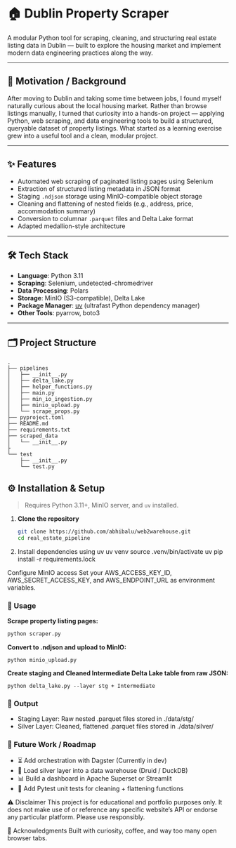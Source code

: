 # 🏠 Dublin Property Scraper

A modular Python tool for scraping, cleaning, and structuring real estate listing data in Dublin — built to explore the housing market and implement modern data engineering practices along the way.

---

## 🧭 Motivation / Background

After moving to Dublin and taking some time between jobs, I found myself naturally curious about the local housing market. Rather than browse listings manually, I turned that curiosity into a hands-on project — applying Python, web scraping, and data engineering tools to build a structured, queryable dataset of property listings. What started as a learning exercise grew into a useful tool and a clean, modular project.

---

## ✨ Features

- Automated web scraping of paginated listing pages using Selenium
- Extraction of structured listing metadata in JSON format
- Staging `.ndjson` storage using MinIO-compatible object storage
- Cleaning and flattening of nested fields (e.g., address, price, accommodation summary)
- Conversion to columnar `.parquet` files and Delta Lake format
- Adapted medallion-style architecture

---

## 🛠 Tech Stack

- **Language**: Python 3.11  
- **Scraping**: Selenium, undetected-chromedriver  
- **Data Processing**: Polars  
- **Storage**: MinIO (S3-compatible), Delta Lake  
- **Package Manager**: [uv](https://github.com/astral-sh/uv) (ultrafast Python dependency manager)  
- **Other Tools**: pyarrow, boto3

---

## 🗂 Project Structure
```
.
├── pipelines
│   ├── __init__.py
│   ├── delta_lake.py
│   ├── helper_functions.py
│   ├── main.py
│   ├── min_io_ingestion.py
│   ├── minio_upload.py
│   └── scrape_props.py
├── pyproject.toml
├── README.md
├── requirements.txt
├── scraped_data
│   └── __init__.py
├
└── test
    ├── __init__.py
    └── test.py

```

## ⚙️ Installation & Setup

> Requires Python 3.11+, MinIO server, and `uv` installed.

1. **Clone the repository**
   ```bash
   git clone https://github.com/abhibalu/web2warehouse.git
   cd real_estate_pipeline
2. Install dependencies using uv
uv venv
source .venv/bin/activate
uv pip install -r requirements.lock

Configure MinIO access
Set your AWS_ACCESS_KEY_ID, AWS_SECRET_ACCESS_KEY, and AWS_ENDPOINT_URL as environment variables.

### 🚀 Usage

**Scrape property listing pages:**

```bash
python scraper.py
```
**Convert to .ndjson and upload to MinIO:**
```
python minio_upload.py
```
**Create staging and Cleaned Intermediate Delta Lake table from raw JSON:**
```
python delta_lake.py --layer stg + Intermediate

```

### 🔎 Output

- Staging Layer: Raw nested .parquet files stored in ./data/stg/
- Silver Layer: Cleaned, flattened .parquet files stored in ./data/silver/

### 🔭 Future Work / Roadmap

- ⏳ Add orchestration with Dagster (Currently in dev)
- 🧱 Load silver layer into a data warehouse (Druid / DuckDB)
- 📊 Build a dashboard in Apache Superset or Streamlit
- 🧪 Add Pytest unit tests for cleaning + flattening functions



⚠️ Disclaimer
This project is for educational and portfolio purposes only. It does not make use of or reference any specific website’s API or endorse any particular platform. Please use responsibly.

🙌 Acknowledgments
Built with curiosity, coffee, and way too many open browser tabs.


